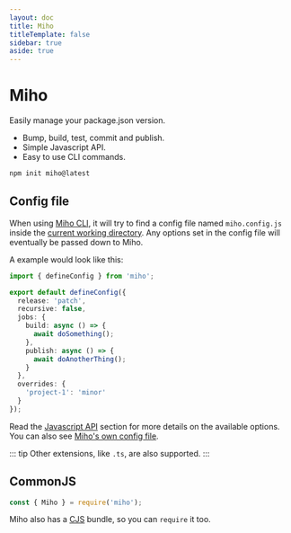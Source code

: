 ```yaml
---
layout: doc
title: Miho
titleTemplate: false
sidebar: true
aside: true
---
```


# Miho

Easily manage your package.json version.

- Bump, build, test, commit and publish.
- Simple Javascript API.
- Easy to use CLI commands.

```bash
npm init miho@latest
```

## Config file

When using [Miho CLI](./cli/), it will try to find a config file named `miho.config.js` inside the [current working directory](https://nodejs.org/dist/latest/docs/api/process.html#processcwd). Any options set in the config file will eventually be passed down to Miho.

A example would look like this:

```ts
import { defineConfig } from 'miho';

export default defineConfig({
  release: 'patch',
  recursive: false,
  jobs: {
    build: async () => {
      await doSomething();
    },
    publish: async () => {
      await doAnotherThing();
    }
  },
  overrides: {
    'project-1': 'minor'
  }
});
```

Read the [Javascript API](./javascript/index.md#options) section for more details on the available options. You can also see [Miho's own config file](https://github.com/ferreira-tb/miho/blob/main/miho.config.ts#L1C2-L1C2).

::: tip
Other extensions, like `.ts`, are also supported.
:::

## CommonJS

```ts
const { Miho } = require('miho');
```

Miho also has a [CJS](https://nodejs.org/docs/latest/api/modules.html#modules-commonjs-modules) bundle, so you can `require` it too.
